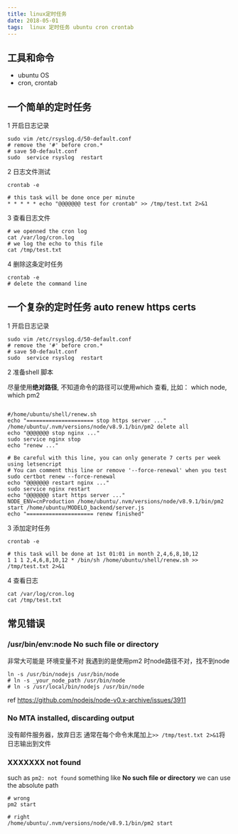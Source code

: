 ```yaml
---
title: linux定时任务
date: 2018-05-01
tags:  linux 定时任务 ubuntu cron crontab
---
```



## 工具和命令 
- ubuntu OS
- cron, crontab 

## 一个简单的定时任务

1 开启日志记录
```
sudo vim /etc/rsyslog.d/50-default.conf
# remove the '#' before cron.*
# save 50-default.conf
sudo  service rsyslog  restart
```

2 日志文件测试
```
crontab -e
```

```
# this task will be done once per minute
* * * * * echo "@@@@@@@ test for crontab" >> /tmp/test.txt 2>&1
```

3 查看日志文件
```
# we openned the cron log
cat /var/log/cron.log
# we log the echo to this file
cat /tmp/test.txt
```

4 删除这条定时任务
```
crontab -e
# delete the command line
```

## 一个复杂的定时任务 auto renew https certs
1 开启日志记录
```
sudo vim /etc/rsyslog.d/50-default.conf
# remove the '#' before cron.*
# save 50-default.conf
sudo  service rsyslog  restart
```

2 准备shell 脚本

尽量使用**绝对路径**, 不知道命令的路径可以使用which 查看, 比如： which node, which pm2
``` 

#/home/ubuntu/shell/renew.sh
echo "===================== stop https server ..."
/home/ubuntu/.nvm/versions/node/v8.9.1/bin/pm2 delete all
echo "@@@@@@@ stop nginx ..."
sudo service nginx stop
echo "renew ..."

# Be careful with this line, you can only generate 7 certs per week using letsencript
# You can comment this line or remove '--force-renewal' when you test
sudo certbot renew --force-renewal
echo "@@@@@@@ restart nginx ..."
sudo service nginx restart
echo "@@@@@@@ start https server ..."
NODE_ENV=cnProduction /home/ubuntu/.nvm/versions/node/v8.9.1/bin/pm2 start /home/ubuntu/MODELO_backend/server.js
echo "===================== renew finished"
```
3 添加定时任务
```
crontab -e
```

```
# this task will be done at 1st 01:01 in month 2,4,6,8,10,12
1 1 1 2,4,6,8,10,12 * /bin/sh /home/ubuntu/shell/renew.sh >> /tmp/test.txt 2>&1
```

4 查看日志
```
cat /var/log/cron.log
cat /tmp/test.txt
```

## 常见错误


### /usr/bin/env:node No such file or directory
非常大可能是 环境变量不对
我遇到的是使用pm2 时node路径不对，找不到node
```
ln -s /usr/bin/nodejs /usr/bin/node
# ln -s _your_node_path /usr/bin/node
# ln -s /usr/local/bin/nodejs /usr/bin/node
```
ref https://github.com/nodejs/node-v0.x-archive/issues/3911

### No MTA installed, discarding output
没有邮件服务器，放弃日志
通常在每个命令末尾加上`>> /tmp/test.txt 2>&1`将日志输出到文件


### XXXXXXX not found
such as `pm2: not found`
something like **No such file or directory**
we can use the absolute path

```
# wrong
pm2 start 

# right
/home/ubuntu/.nvm/versions/node/v8.9.1/bin/pm2 start 
```